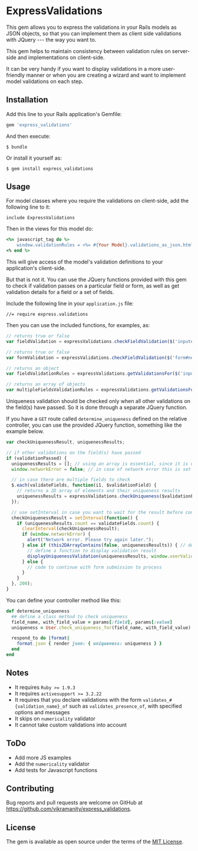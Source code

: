 # ExpressValidations

This gem allows you to express the validations in your Rails models as JSON objects, so that you can implement them as client side validations with JQuery --- the way you want to.

This gem helps to maintain consistency between validation rules on server-side and implementations on client-side.

It can be very handy if you want to display validations in a more user-friendly manner or when you are creating a wizard and want to implement model validations on each step.

## Installation

Add this line to your Rails application's Gemfile:

```ruby
gem 'express_validations'
```

And then execute:

    $ bundle

Or install it yourself as:

    $ gem install express_validations

## Usage

For model classes where you require the validations on client-side, add the following line to it:

```include ExpressValidations```

Then in the views for this model do:

```ruby
<%= javascript_tag do %>
	window.validationRules = <%= #{Your Model}.validations_as_json.html_safe %>;
<% end %>
```

This will give access of the model's validation definitions to your application's client-side.

But that is not it. You can use the JQuery functions provided with this gem to check if validation passes on a particular field or form, as well as get validation details for a field or a set of fields.

Include the following line in your ```application.js``` file:

```//= require express.validations```

Then you can use the included functions, for examples, as:

```Javascript
// returns true or false
var fieldValidation = expressValidations.checkFieldValidation($('input#user_first_name'), window.validationRules);

// returns true or false
var formValidation = expressValidations.checkFieldValidation($('form#new_user'), window.validationRules);

// returns an object
var fieldValidationRules = expressValidations.getValidationsFor($('input#user_first_name'), window.validationRules);

// returns an array of objects
var multipleFieldsValidationRules = expressValidations.getValidationsForMultiple([$('input#username'), $('input#password')], window.validationRules);

```

Uniqueness validation should be checked only when all other validations on the field(s) have passed. So it is done through a separate JQuery function.

If you have a ```GET``` route called ```determine_uniqueness``` defined on the relative controller, you can use the provided JQuery function, something like the example below.

```Javascript
var checkUniquenessResult, uniquenessResults;

// if other validations on the field(s) have passed
if (validationPassed) {
  uniquenessResults = []; // using an array is essential, since it is updated via reference
  window.networkError = false; // in case of network error this is set to true

  // in case there are multiple fields to check
  $.each(validateFields, function(i1, $validationField) {
    // returns a 2D array of elements and their uniqueness results
    uniquenessResults = expressValidations.checkUniqueness($validationField, uniquenessResults);
  });

  // use setInterval in case you want to wait for the result before continuing with the form submission process
  checkUniquenessResult = setInterval(function() {
    if (uniquenessResults.count == validateFields.count) {
      clearInterval(checkUniquenessResult);
      if (window.networkError) {
        alert("Network error. Please try again later.");
      } else if (this2DArrayContains(false, uniquenessResults)) { // define a function to check any false in the uniquenessResults 2D array, against any element
        // define a function to display validation result
        displayUniquenessValidation(uniquenessResults, window.userValidationRules);
      } else {
        // code to continue with form submission to process
      }
    }
  }, 200);
}
```

You can define your controller method like this:

```Ruby
def determine_uniqueness
  ## define a class method to check uniqueness
  field_name, with_field_value = params[:field], params[:value]
  uniqueness = User.check_uniqueness_for(field_name, with_field_value)

  respond_to do |format|
    format.json { render json: { uniqueness: uniqueness } }
  end
end
```

## Notes

- It requires ```Ruby >= 1.9.3```
- It requires ```activesupport >= 3.2.22```
- It requires that you declare validations with the form ```validates_#{validation_name}_of``` such as ```validates_presence_of```, with specified options and messages
- It skips on ```numericality``` validator
- It cannot take custom validations into account


## ToDo

- Add more JS examples
- Add the ```numericality``` validator
- Add tests for Javascript functions

## Contributing

Bug reports and pull requests are welcome on GitHub at https://github.com/vikramanity/express_validations.


## License

The gem is available as open source under the terms of the [MIT License](http://opensource.org/licenses/MIT).
